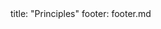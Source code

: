 <frontmatter>
title: "Principles"
footer: footer.md
</frontmatter>

<include src="container-inPage-asFlat.md" boilerplate />